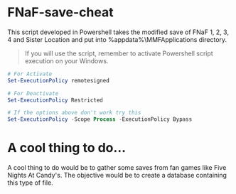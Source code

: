 # FNaF-save-cheat
This script developed in Powershell takes the modified save of FNaF 1, 2, 3, 4 and Sister Location and put into %appdata%\MMFApplications directory.

> If you will use the script, remember to activate Powershell script execution on your Windows.

```Powershell
# For Activate
Set-ExecutionPolicy remotesigned

# For Deactivate
Set-ExecutionPolicy Restricted

# If the options above don't work try this
Set-ExecutionPolicy -Scope Process -ExecutionPolicy Bypass
```

# A cool thing to do...
A cool thing to do would be to gather some saves from fan games like Five Nights At Candy's. The objective would be to create a database containing this type of file.
